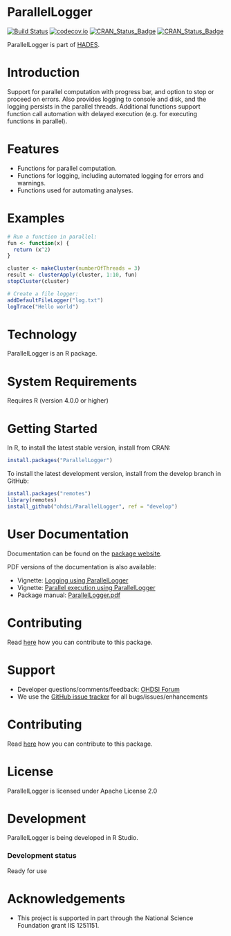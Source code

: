 ParallelLogger
==============

[![Build Status](https://github.com/OHDSI/ParallelLogger/workflows/R-CMD-check/badge.svg)](https://github.com/OHDSI/ParallelLogger/actions?query=workflow%3AR-CMD-check)
[![codecov.io](https://codecov.io/github/OHDSI/ParallelLogger/coverage.svg?branch=main)](https://app.codecov.io/github/OHDSI/ParallelLogger?branch=main)
[![CRAN_Status_Badge](https://www.r-pkg.org/badges/version/ParallelLogger)](https://cran.r-project.org/package=ParallelLogger)
[![CRAN_Status_Badge](https://cranlogs.r-pkg.org/badges/ParallelLogger)](https://cran.r-project.org/package=ParallelLogger)

ParallelLogger is part of [HADES](https://ohdsi.github.io/Hades/).

Introduction
============
Support for parallel computation with progress bar, and option to stop or proceed on errors. Also provides logging to console and disk, and the logging persists in the parallel threads. Additional functions support function call automation with delayed execution (e.g. for executing functions in parallel).

Features
========
- Functions for parallel computation.
- Functions for logging, including automated logging for errors and warnings.
- Functions used for automating analyses.

Examples
========

```r
# Run a function in parallel:
fun <- function(x) {
  return (x^2)
}

cluster <- makeCluster(numberOfThreads = 3)
result <- clusterApply(cluster, 1:10, fun)
stopCluster(cluster)

# Create a file logger:
addDefaultFileLogger("log.txt")
logTrace("Hello world")
```

Technology
============
ParallelLogger is an R package.

System Requirements
============
Requires R (version 4.0.0 or higher)

Getting Started
===============
In R, to install the latest stable version, install from CRAN:

```r
install.packages("ParallelLogger")
```
  
To install the latest development version, install from the develop branch in GitHub:

```r
install.packages("remotes")
library(remotes)
install_github("ohdsi/ParallelLogger", ref = "develop")
```

User Documentation
==================
Documentation can be found on the [package website](https://ohdsi.github.io/ParallelLogger/).

PDF versions of the documentation is also available:
* Vignette: [Logging using ParallelLogger](https://raw.githubusercontent.com/OHDSI/ParallelLogger/main/inst/doc/Logging.pdf)
* Vignette: [Parallel execution using ParallelLogger](https://raw.githubusercontent.com/OHDSI/ParallelLogger/main/inst/doc/Parallel.pdf)
* Package manual: [ParallelLogger.pdf](https://raw.githubusercontent.com/OHDSI/ParallelLogger/main/extras/ParallelLogger.pdf)

Contributing
============
Read [here](https://ohdsi.github.io/Hades/contribute.html) how you can contribute to this package.

Support
=======
* Developer questions/comments/feedback: <a href="http://forums.ohdsi.org/c/developers">OHDSI Forum</a>
* We use the <a href="https://github.com/OHDSI/ParallelLogger/issues">GitHub issue tracker</a> for all bugs/issues/enhancements

Contributing
============
Read [here](https://ohdsi.github.io/Hades/contribute.html) how you can contribute to this package.

License
=======
ParallelLogger is licensed under Apache License 2.0

Development
===========
ParallelLogger is being developed in R Studio.

### Development status

Ready for use

# Acknowledgements
- This project is supported in part through the National Science Foundation grant IIS 1251151.
